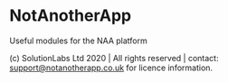 # NotAnotherApp

Useful modules for the NAA platform

(c) SolutionLabs Ltd 2020 | All rights reserved | contact: support@notanotherapp.co.uk for licence information.
